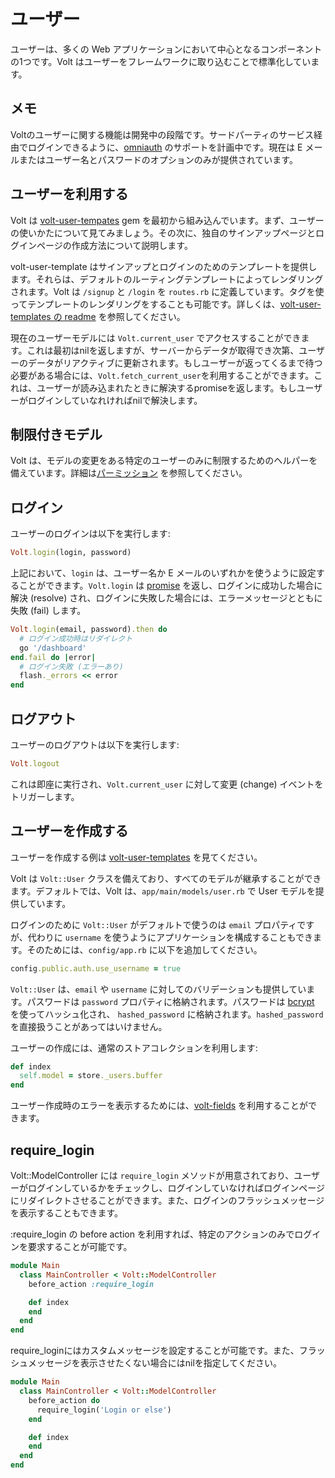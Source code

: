 # ユーザー

ユーザーは、多くの Web アプリケーションにおいて中心となるコンポーネントの1つです。Volt はユーザーをフレームワークに取り込むことで標準化しています。

## メモ

Voltのユーザーに関する機能は開発中の段階です。サードパーティのサービス経由でログインできるように、[omniauth](https://github.com/intridea/omniauth) のサポートを計画中です。現在は E メールまたはユーザー名とパスワードのオプションのみが提供されています。

## ユーザーを利用する

Volt は [volt-user-tempates](https://github.com/voltrb/volt-user-templates) gem を最初から組み込んでいます。まず、ユーザーの使いかたについて見てみましょう。その次に、独自のサインアップページとログインページの作成方法について説明します。

volt-user-template はサインアップとログインのためのテンプレートを提供します。それらは、デフォルトのルーティングテンプレートによってレンダリングされます。Volt は ```/signup``` と ```/login``` を ```routes.rb``` に定義しています。タグを使ってテンプレートのレンダリングをすることも可能です。詳しくは、[volt-user-templates の readme](https://github.com/voltrb/volt-user-templates) を参照してください。

現在のユーザーモデルには ```Volt.current_user``` でアクセスすることができます。これは最初はnilを返しますが、サーバーからデータが取得でき次第、ユーザーのデータがリアクティブに更新されます。もしユーザーが返ってくるまで待つ必要がある場合には、```Volt.fetch_current_user```を利用することができます。これは、ユーザーが読み込まれたときに解決するpromiseを返します。もしユーザーがログインしていなれければnilで解決します。

## 制限付きモデル

Volt は、モデルの変更をある特定のユーザーのみに制限するためのヘルパーを備えています。詳細は[パーミッション](#permissions) を参照してください。

## ログイン

ユーザーのログインは以下を実行します:

```ruby
Volt.login(login, password)
```

上記において、```login``` は、ユーザー名か E メールのいずれかを使うように設定することができます。```Volt.login``` は [promise](http://opalrb.org/blog/2014/05/07/promises-in-opal/) を返し、ログインに成功した場合に解決 (resolve) され、ログインに失敗した場合には、エラーメッセージとともに失敗 (fail) します。

```ruby
Volt.login(email, password).then do
  # ログイン成功時はリダイレクト
  go '/dashboard'
end.fail do |error|
  # ログイン失敗 (エラーあり)
  flash._errors << error
end
```

## ログアウト

ユーザーのログアウトは以下を実行します:

```ruby
Volt.logout
```

これは即座に実行され、```Volt.current_user``` に対して変更 (change) イベントをトリガーします。

## ユーザーを作成する

ユーザーを作成する例は [volt-user-templates](https://github.com/voltrb/volt-user-templates) を見てください。

Volt は ```Volt::User``` クラスを備えており、すべてのモデルが継承することができます。デフォルトでは、Volt は、```app/main/models/user.rb``` で User モデルを提供しています。

ログインのために ```Volt::User``` がデフォルトで使うのは ```email``` プロパティですが、代わりに ```username``` を使うようにアプリケーションを構成することもできます。そのためには、```config/app.rb``` に以下を追加してください。

```ruby
config.public.auth.use_username = true
```

```Volt::User``` は、```email``` や ```username``` に対してのバリデーションも提供しています。パスワードは ```password``` プロパティに格納されます。パスワードは [bcrypt](https://github.com/codahale/bcrypt-ruby) を使ってハッシュ化され、 ```hashed_password``` に格納されます。```hashed_password``` を直接扱うことがあってはいけません。

ユーザーの作成には、通常のストアコレクションを利用します:

```ruby
def index
  self.model = store._users.buffer
end
```

ユーザー作成時のエラーを表示するためには、[volt-fields](https://github.com/voltrb/volt-fields) を利用することができます。

## require_login

Volt::ModelController には ```require_login``` メソッドが用意されており、ユーザーがログインしているかをチェックし、ログインしていなければログインページにリダイレクトさせることができます。また、ログインのフラッシュメッセージを表示することもできます。

:require_login の before action を利用すれば、特定のアクションのみでログインを要求することが可能です。

```ruby
module Main
  class MainController < Volt::ModelController
    before_action :require_login

    def index
    end
  end
end
```

require_loginにはカスタムメッセージを設定することが可能です。また、フラッシュメッセージを表示させたくない場合にはnilを指定してください。

```ruby
module Main
  class MainController < Volt::ModelController
    before_action do
      require_login('Login or else')
    end

    def index
    end
  end
end
```

